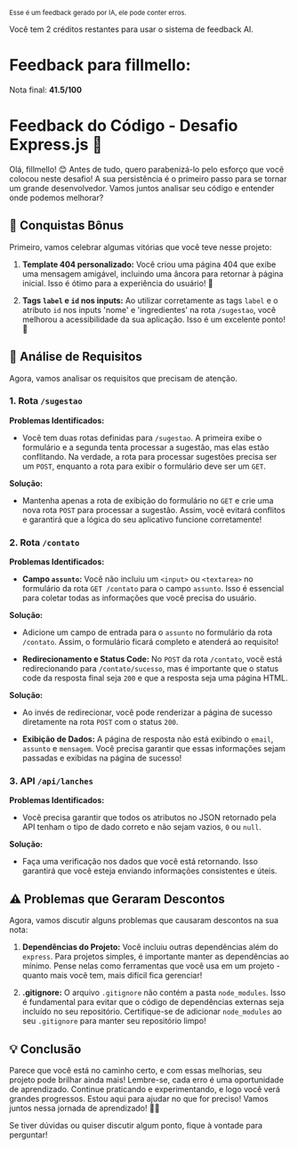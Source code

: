 <sup>Esse é um feedback gerado por IA, ele pode conter erros.</sup>

Você tem 2 créditos restantes para usar o sistema de feedback AI.

# Feedback para fillmello:

Nota final: **41.5/100**

# Feedback do Código - Desafio Express.js 🚀

Olá, fillmello! 😊 Antes de tudo, quero parabenizá-lo pelo esforço que você colocou neste desafio! A sua persistência é o primeiro passo para se tornar um grande desenvolvedor. Vamos juntos analisar seu código e entender onde podemos melhorar?

## 🎉 Conquistas Bônus

Primeiro, vamos celebrar algumas vitórias que você teve nesse projeto:

1. **Template 404 personalizado:** Você criou uma página 404 que exibe uma mensagem amigável, incluindo uma âncora para retornar à página inicial. Isso é ótimo para a experiência do usuário! 👏
   
2. **Tags `label` e `id` nos inputs:** Ao utilizar corretamente as tags `label` e o atributo `id` nos inputs 'nome' e 'ingredientes' na rota `/sugestao`, você melhorou a acessibilidade da sua aplicação. Isso é um excelente ponto! 🎊

## 🧐 Análise de Requisitos

Agora, vamos analisar os requisitos que precisam de atenção. 

### 1. Rota `/sugestao`

**Problemas Identificados:**
- Você tem duas rotas definidas para `/sugestao`. A primeira exibe o formulário e a segunda tenta processar a sugestão, mas elas estão conflitando. Na verdade, a rota para processar sugestões precisa ser um `POST`, enquanto a rota para exibir o formulário deve ser um `GET`. 

**Solução:**
- Mantenha apenas a rota de exibição do formulário no `GET` e crie uma nova rota `POST` para processar a sugestão. Assim, você evitará conflitos e garantirá que a lógica do seu aplicativo funcione corretamente!

### 2. Rota `/contato`

**Problemas Identificados:**
- **Campo `assunto`:** Você não incluiu um `<input>` ou `<textarea>` no formulário da rota `GET /contato` para o campo `assunto`. Isso é essencial para coletar todas as informações que você precisa do usuário.

**Solução:**
- Adicione um campo de entrada para o `assunto` no formulário da rota `/contato`. Assim, o formulário ficará completo e atenderá ao requisito!

- **Redirecionamento e Status Code:** No `POST` da rota `/contato`, você está redirecionando para `/contato/sucesso`, mas é importante que o status code da resposta final seja `200` e que a resposta seja uma página HTML. 

**Solução:**
- Ao invés de redirecionar, você pode renderizar a página de sucesso diretamente na rota `POST` com o status `200`.

- **Exibição de Dados:** A página de resposta não está exibindo o `email`, `assunto` e `mensagem`. Você precisa garantir que essas informações sejam passadas e exibidas na página de sucesso!

### 3. API `/api/lanches`

**Problemas Identificados:**
- Você precisa garantir que todos os atributos no JSON retornado pela API tenham o tipo de dado correto e não sejam vazios, `0` ou `null`. 

**Solução:**
- Faça uma verificação nos dados que você está retornando. Isso garantirá que você esteja enviando informações consistentes e úteis.

## ⚠️ Problemas que Geraram Descontos

Agora, vamos discutir alguns problemas que causaram descontos na sua nota:

1. **Dependências do Projeto:** Você incluiu outras dependências além do `express`. Para projetos simples, é importante manter as dependências ao mínimo. Pense nelas como ferramentas que você usa em um projeto - quanto mais você tem, mais difícil fica gerenciar!

2. **.gitignore:** O arquivo `.gitignore` não contém a pasta `node_modules`. Isso é fundamental para evitar que o código de dependências externas seja incluído no seu repositório. Certifique-se de adicionar `node_modules` ao seu `.gitignore` para manter seu repositório limpo!

## 💡 Conclusão

Parece que você está no caminho certo, e com essas melhorias, seu projeto pode brilhar ainda mais! Lembre-se, cada erro é uma oportunidade de aprendizado. Continue praticando e experimentando, e logo você verá grandes progressos. Estou aqui para ajudar no que for preciso! Vamos juntos nessa jornada de aprendizado! 🚀💪

Se tiver dúvidas ou quiser discutir algum ponto, fique à vontade para perguntar!